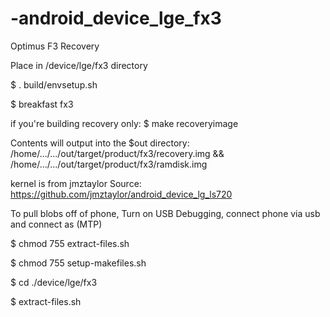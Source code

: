 -android_device_lge_fx3
=======================

Optimus F3 Recovery


Place in /device/lge/fx3 directory

$ . build/envsetup.sh

$ breakfast fx3


if you're building recovery only:
$ make recoveryimage

Contents will output into the $out directory:
/home/.../.../out/target/product/fx3/recovery.img
&&
/home/.../.../out/target/product/fx3/ramdisk.img

kernel is from jmztaylor
Source:
https://github.com/jmztaylor/android_device_lg_ls720

To pull blobs off of phone, Turn on USB Debugging, connect phone via usb and connect as (MTP)

$ chmod 755 extract-files.sh

$ chmod 755 setup-makefiles.sh

$ cd ./device/lge/fx3

$ extract-files.sh
